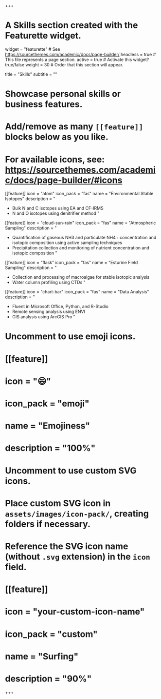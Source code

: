 +++
# A Skills section created with the Featurette widget.
widget = "featurette"  # See https://sourcethemes.com/academic/docs/page-builder/
headless = true  # This file represents a page section.
active = true  # Activate this widget? true/false
weight = 30  # Order that this section will appear.

title = "Skills"
subtitle = ""

# Showcase personal skills or business features.
# 
# Add/remove as many `[[feature]]` blocks below as you like.
# 
# For available icons, see: https://sourcethemes.com/academic/docs/page-builder/#icons

[[feature]]
  icon = "atom"
  icon_pack = "fas"
  name = "Environmental Stable Isotopes"
  description = "
  * Bulk N and C isotopes using EA and CF-IRMS
  *	N and O isotopes using denitrifier method
  "

[[feature]]
  icon = "cloud-sun-rain"
  icon_pack = "fas"
  name = "Atmospheric Sampling"
  description = "
  * Quantification of gaseous NH3 and particulate NH4+ concentration and isotopic composition using active sampling techniques
  * Precipitation collection and monitoring of nutrient concentration and isotopic composition
  "
  
[[feature]]
  icon = "flask"
  icon_pack = "fas"
  name = "Esturine Field Sampling"
  description = "
  * Collection and processing of macroalgae for stable isotopic analysis
  * Water column profiling using CTDs
  "  
 
[[feature]]
  icon = "chart-bar"
  icon_pack = "fas"
  name = "Data Analysis"
  description = "
  * Fluent in Microsoft Office, Python, and R-Studio
  * Remote sensing analysis using ENVI
  * GIS analysis using ArcGIS Pro
  "  

# Uncomment to use emoji icons.
# [[feature]]
#  icon = ":smile:"
#  icon_pack = "emoji"
#  name = "Emojiness"
#  description = "100%"  

# Uncomment to use custom SVG icons.
# Place custom SVG icon in `assets/images/icon-pack/`, creating folders if necessary.
# Reference the SVG icon name (without `.svg` extension) in the `icon` field.
# [[feature]]
#  icon = "your-custom-icon-name"
#  icon_pack = "custom"
#  name = "Surfing"
#  description = "90%"

+++
